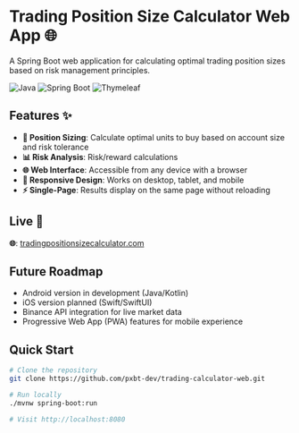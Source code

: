 # Trading Position Size Calculator Web App 🌐

A Spring Boot web application for calculating optimal trading position sizes based on risk management principles.

![Java](https://img.shields.io/badge/Java-17-blue)
![Spring Boot](https://img.shields.io/badge/Spring%20Boot-3.1.0-green)
![Thymeleaf](https://img.shields.io/badge/Thymeleaf-Templates-orange)

## Features ✨

- **🎯 Position Sizing**: Calculate optimal units to buy based on account size and risk tolerance
- **📊 Risk Analysis**: Risk/reward calculations
- **🌐 Web Interface**: Accessible from any device with a browser
- **📱 Responsive Design**: Works on desktop, tablet, and mobile
- **⚡ Single-Page**: Results display on the same page without reloading

## Live 🚀

**🌐**: [tradingpositionsizecalculator.com](https://www.tradingpositionsizecalculator.com/)

## Future Roadmap 
- Android version in development (Java/Kotlin)
- iOS version planned (Swift/SwiftUI)
- Binance API integration for live market data
- Progressive Web App (PWA) features for mobile experience

## Quick Start

```bash
# Clone the repository
git clone https://github.com/pxbt-dev/trading-calculator-web.git

# Run locally
./mvnw spring-boot:run

# Visit http://localhost:8080

